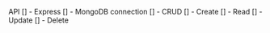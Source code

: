 API
[] - Express
[] - MongoDB connection
[] - CRUD
    [] - Create
    [] - Read
    [] - Update
    [] - Delete